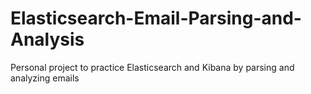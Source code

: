 # Elasticsearch-Email-Parsing-and-Analysis
Personal project to practice Elasticsearch and Kibana by parsing and analyzing emails
